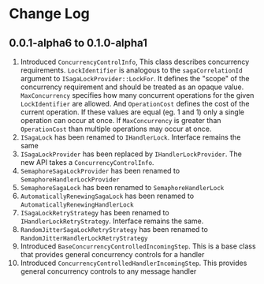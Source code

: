 # Change Log

## 0.0.1-alpha6 to 0.1.0-alpha1

1. Introduced `ConcurrencyControlInfo`, This class describes concurrency requirements. `LockIdentifier` is analogous to the `sagaCorrelationId` argument to `ISagaLockProvider::LockFor`. It defines the "scope" of the concurrency requirement and should be treated as an opaque value. `MaxConcurrency` specifies how many concurrent operations for the given `LockIdentifier` are allowed. And `OperationCost` defines the cost of the current operation. If these values are equal (eg. 1 and 1) only a single operation can occur at once. If `MaxConcurrency` is greater than `OperationCost` than multiple operations may occur at once.
1. `ISagaLock` has been renamed to `IHandlerLock`. Interface remains the same
1. `ISagaLockProvider` has been replaced by `IHandlerLockProvider`. The new API takes a `ConcurrencyControlInfo`.
1. `SemaphoreSagaLockProvider` has been renamed to `SemaphoreHandlerLockProvider`
1. `SemaphoreSagaLock` has been renamed to `SemaphoreHandlerLock`
1. `AutomaticallyRenewingSagaLock` has been renamed to `AutomaticallyRenewingHandlerLock`
1. `ISagaLockRetryStrategy` has been renamed to `IHandlerLockRetryStrategy`. Interface remains the same.
1. `RandomJitterSagaLockRetryStrategy` has been renamed to `RandomJitterHandlerLockRetryStrategy`
1. Introduced `BaseConcurrencyControlledIncomingStep`. This is a base class that provides general concurrency controls for a handler
1. Introduced `ConcurrencyControlledHandlerIncomingStep`. This provides general concurrency controls to any message handler

